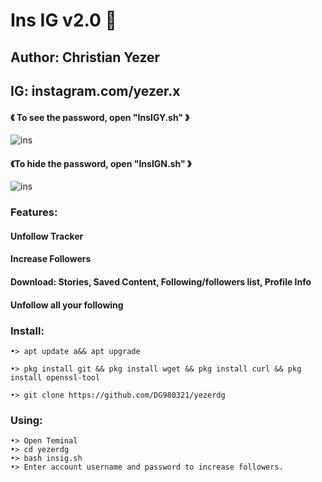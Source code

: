 # Ins IG v2.0 🖤
## Author: Christian Yezer
## IG: instagram.com/yezer.x


 #### 《 To see the password, open "InsIGY.sh" 》
![ins](https://i.ibb.co/3mVXnF1/Screenshot-20210110-051115-Termux.jpg)
 #### 《To hide the password, open "InsIGN.sh" 》
![ins](https://i.ibb.co/Wkqkj5m/Screenshot-20210110-051005-Termux.jpg)
 
### Features:
#### Unfollow Tracker
#### Increase Followers
#### Download: Stories, Saved Content, Following/followers list, Profile Info
#### Unfollow all your following

### Install:
```
•> apt update a&& apt upgrade

•> pkg install git && pkg install wget && pkg install curl && pkg install openssl-tool

•> git clone https://github.com/DG980321/yezerdg
```

### Using:
```
•> Open Teminal
•> cd yezerdg
•> bash insig.sh
•> Enter account username and password to increase followers.
```

